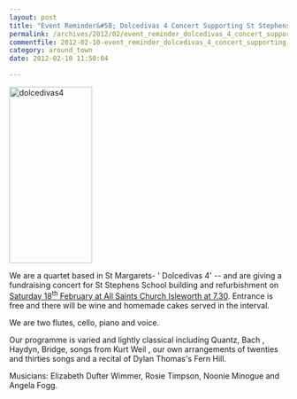 ```yaml
---
layout: post
title: "Event Reminder&#58; Dolcedivas 4 Concert Supporting St Stephens School - 18 February 2012"
permalink: /archives/2012/02/event_reminder_dolcedivas_4_concert_supporting_st.html
commentfile: 2012-02-10-event_reminder_dolcedivas_4_concert_supporting_st
category: around_town
date: 2012-02-10 11:50:04

---
```


<a href="/assets/images/2012/dolcedivas4.jpg" title="See larger version of - dolcedivas4"><img src="/assets/images/2012/dolcedivas4_thumb.jpg" width="150" height="318" alt="dolcedivas4" class="photo right" /></a>

We are a quartet based in St Margarets- ' Dolcedivas 4' -- and are giving a fundraising concert for St Stephens School building and refurbishment on [Saturday 18<sup>th</sup> February at All Saints Church Isleworth at 7.30](/event/concert/200705143213). Entrance is free and there will be wine and homemade cakes served in the interval.

We are two flutes, cello, piano and voice.

Our programme is varied and lightly classical including Quantz, Bach , Haydyn, Bridge, songs from Kurt Weil , our own arrangements of twenties and thirties songs and a recital of Dylan Thomas's Fern Hill.

Musicians: Elizabeth Dufter Wimmer, Rosie Timpson, Noonie Minogue and Angela Fogg.
